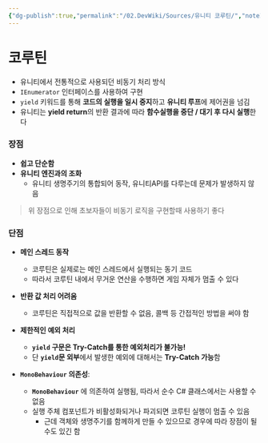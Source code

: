 ```yaml
---
{"dg-publish":true,"permalink":"/02.DevWiki/Sources/유니티 코루틴/","noteIcon":"","created":"2024-09-08T23:57:25.000+09:00","updated":"2025-08-17T15:09:56.000+09:00"}
---
```


# 코루틴

* 유니티에서 전통적으로 사용되던 비동기 처리 방식
* `IEnumerator` 인터페이스를 사용하여 구현
* `yield` 키워드를 통해 **코드의 실행을 일시 중지**하고 **유니티 루프**에 제어권을 넘김
* 유니티는 **yield return**의 반환 결과에 따라 **함수실행을 중단 / 대기 후 다시 실행**한다

### 장점

- **쉽고 단순함**
- **유니티 엔진과의 조화**
	- 유니티 생명주기의 통합되어 동작, 유니티API를 다루는데 문제가 발생하지 않음

> 위 장점으로 인해 초보자들이 비동기 로직을 구현할때 사용하기 좋다

### 단점
- **메인 스레드 동작**
	- 코루틴은 실제로는 메인 스레드에서 실행되는 동기 코드
	- 따라서 코루틴 내에서 무거운 연산을 수행하면 게임 자체가 멈출 수 있다

- **반환 값 처리 어려움**
	- 코루틴은 직접적으로 값을 반환할 수 없음, 콜백 등 간접적인 방법을 써야 함

- **제한적인 예외 처리**
	- **`yield` 구문은 Try-Catch를 통한 예외처리가 불가능!**
	- 단 **`yield`문 외부**에서 발생한 예외에 대해서는 **Try-Catch 가능**함

- **`MonoBehaviour` 의존성**: 
	- **`MonoBehaviour`** 에 의존하여 실행됨, 따라서 순수 C# 클래스에서는 사용할 수 없음
	- 실행 주체 컴포넌트가 비활성화되거나 파괴되면 코루틴 실행이 멈출 수 있음
		- 근데 객체와 생명주기를 함께하게 만들 수 있으므로 경우에 따라 장점이 될 수도 있긴 함
